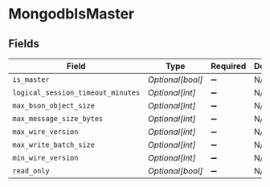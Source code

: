 # MongodbIsMaster


## Fields

| Field                             | Type                              | Required                          | Description                       |
| --------------------------------- | --------------------------------- | --------------------------------- | --------------------------------- |
| `is_master`                       | *Optional[bool]*                  | :heavy_minus_sign:                | N/A                               |
| `logical_session_timeout_minutes` | *Optional[int]*                   | :heavy_minus_sign:                | N/A                               |
| `max_bson_object_size`            | *Optional[int]*                   | :heavy_minus_sign:                | N/A                               |
| `max_message_size_bytes`          | *Optional[int]*                   | :heavy_minus_sign:                | N/A                               |
| `max_wire_version`                | *Optional[int]*                   | :heavy_minus_sign:                | N/A                               |
| `max_write_batch_size`            | *Optional[int]*                   | :heavy_minus_sign:                | N/A                               |
| `min_wire_version`                | *Optional[int]*                   | :heavy_minus_sign:                | N/A                               |
| `read_only`                       | *Optional[bool]*                  | :heavy_minus_sign:                | N/A                               |